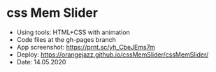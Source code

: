# css Mem Slider
- Using tools: HTML+CSS with animation
- Code files at the gh-pages branch
- App screenshot:
https://prnt.sc/yh_CbeJEms7m
- Deploy:
https://orangejazz.github.io/cssMemSlider/cssMemSlider/
- Date: 14.05.2020
